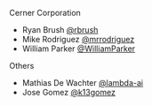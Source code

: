 Cerner Corporation

- Ryan Brush [@rbrush]
- Mike Rodriguez [@mrrodriguez]
- William Parker [@WilliamParker]

Others

- Mathias De Wachter [@lambda-ai]
- Jose Gomez [@k13gomez]

[@rbrush]: https://github.com/rbrush
[@mrrodriguez]: https://github.com/mrrodriguez
[@WilliamParker]: https://github.com/WilliamParker
[@lambda-ai]: https://github.com/lambda-ai
[@k13gomez]: https://github.com/k13gomez
